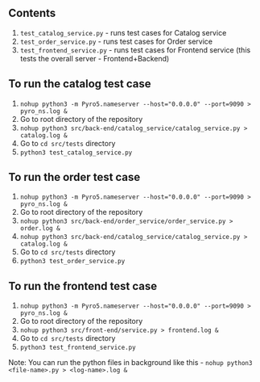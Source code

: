 ## Contents

1) `test_catalog_service.py` - runs test cases for Catalog service
2) `test_order_service.py` - runs test cases for Order service
3) `test_frontend_service.py` - runs test cases for Frontend service (this tests the overall server - Frontend+Backend)

## To run the catalog test case

1) ```nohup python3 -m Pyro5.nameserver --host="0.0.0.0" --port=9090 > pyro_ns.log &```
2) Go to root directory of the repository
3) ```nohup python3 src/back-end/catalog_service/catalog_service.py > catalog.log &```
4) Go to ```cd src/tests``` directory
5) ```python3 test_catalog_service.py```

## To run the order test case

1) ```nohup python3 -m Pyro5.nameserver --host="0.0.0.0" --port=9090 > pyro_ns.log &```
2) Go to root directory of the repository
3) ```nohup python3 src/back-end/order_service/order_service.py > order.log &```
4) ```nohup python3 src/back-end/catalog_service/catalog_service.py > catalog.log &```
5) Go to ```cd src/tests``` directory
6) ```python3 test_order_service.py```

## To run the frontend test case

1) ```nohup python3 -m Pyro5.nameserver --host="0.0.0.0" --port=9090 > pyro_ns.log &```
2) Go to root directory of the repository
3) ```nohup python3 src/front-end/service.py > frontend.log &```
4) Go to ```cd src/tests``` directory
5) ```python3 test_frontend_service.py```

Note: You can run the python files in background like this - ```nohup python3 <file-name>.py > <log-name>.log &```
